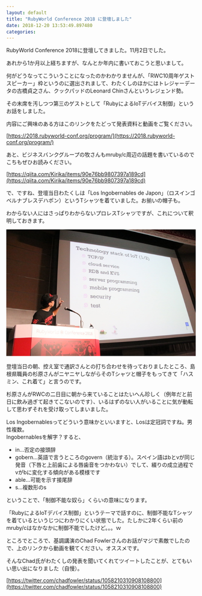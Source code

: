 ```yaml
---
layout: default
title: "RubyWorld Conference 2018 に登壇しました"
date: 2018-12-20 13:53:49.897480
categories: 
---
```


RubyWorld Conference 2018に登壇してきました。11月2日でした。

あれから1か月以上経ちますが、なんとか年内に書いておこうと思いまして。


何がどうなってこういうことになったのかわかりませんが、「RWC10周年ゲストスピーカー」枠というのに選出されまして、わたくしのほかにはトレジャーデータの古橋貞之さん、クックパッドのLeonard Chinさんというレジェンド勢。

その末席を汚しつつ第三のゲストとして「RubyによるIoTデバイス制御」というお話をしました。

内容にご興味のある方はこのリンクをたどって発表資料と動画をご覧ください。

[https://2018.rubyworld-conf.org/program/](https://2018.rubyworld-conf.org/program/)


あと、ビジネスバンクグループの牧さんもmruby/c周辺の話題を書いているのでこちもぜひお読みください。  

[https://qiita.com/Kirika/items/90e76bb9807397a189cd](https://qiita.com/Kirika/items/90e76bb9807397a189cd)


で、ですね、登壇当日わたくしは「Los Ingobernables de Japon」（ロスインゴベルナブレスデハポン）というTシャツを着ていました。お揃いの帽子も。

わからない人にはさっぱりわからないプロレスTシャツですが、これについて釈明しておきます。

![](/assets/images/201812/IMG_1766.JPG)

登壇当日の朝、控え室で通訳さんとの打ち合わせを待っておりましたところ、島根県職員の杉原さんがニヤニヤしながらそのTシャツと帽子をもってきて「ハスミン、これ着て」と言うのです。

杉原さんがRWCの二日目に朝から来ていることはたいへん珍しく（例年だと前日に飲み過ぎて起きてこないのです）、いるはずのない人がいることに気が動転して思わずそれを受け取ってしまいました。


Los Ingobernablesってどういう意味かといいますと、Losは定冠詞ですね。男性複数。  
Ingobernablesを解字？すると、  

- in...否定の接頭辞
- gobern...英語で言うところのgovern（統治する）。スペイン語はbとvが同じ発音（下唇と上前歯による唇歯音をつかわない）でして、綴りの成立過程でvがbに変化する傾向がある模様です
- able...可能を示す接尾辞
- s...複数形のs

ということで、「制御不能な奴ら」くらいの意味になります。


「RubyによるIoTデバイス制御」というテーマで話すのに、制御不能なTシャツを着ているというじつにわかりにくい状態でした。たしかに2年くらい前のmruby/cはなかなかに制御不能でしたけど。。。ｗ


ところでところで、基調講演のChad Fowlerさんのお話がマジで素敵でしたので、上のリンクから動画を観てください。オススメです。

そんなChad氏がわたくしの発表を聞いてくれてツイートしたことが、とてもいい思い出になりました（自慢）。

[https://twitter.com/chadfowler/status/1058210310908108800](https://twitter.com/chadfowler/status/1058210310908108800)




